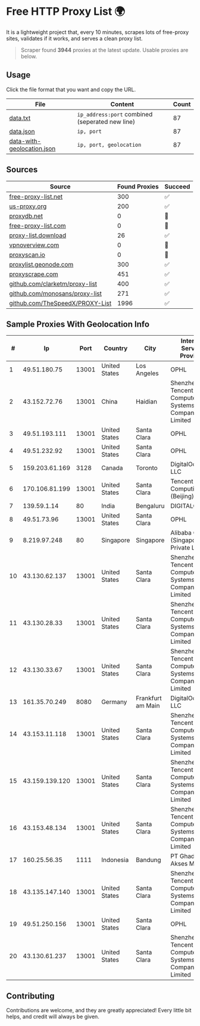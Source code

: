 
# Free HTTP Proxy List 🌍

It is a lightweight project that, every 10 minutes, scrapes lots of free-proxy sites, validates if it works, and serves a clean proxy list.


> Scraper found **3944** proxies at the latest update. Usable proxies are below.

## Usage

Click the file format that you want and copy the URL.


|File|Content|Count|
|----|-------|-----|
|[data.txt](https://raw.githubusercontent.com/themiralay/Proxy-List-World/master/data.txt)|`ip_address:port` combined (seperated new line)|87|
|[data.json](https://raw.githubusercontent.com/themiralay/Proxy-List-World/master/data.json)|`ip, port`|87|
|[data-with-geolocation.json](https://raw.githubusercontent.com/themiralay/Proxy-List-World/master/data-with-geolocation.json)|`ip, port, geolocation`|87|

## Sources

|Source|Found Proxies|Succeed|
|------|-------------|-------|
|[free-proxy-list.net](https://free-proxy-list.net)|300|✅|
|[us-proxy.org](https://www.us-proxy.org)|200|✅|
|[proxydb.net](http://proxydb.net)|0|🚫|
|[free-proxy-list.com](https://free-proxy-list.com/?page=&port=&type%5B%5D=http&type%5B%5D=https&up_time=0&search=Search)|0|🚫|
|[proxy-list.download](https://www.proxy-list.download/HTTP)|26|✅|
|[vpnoverview.com](https://vpnoverview.com/privacy/anonymous-browsing/free-proxy-servers)|0|🚫|
|[proxyscan.io](https://www.proxyscan.io)|0|🚫|
|[proxylist.geonode.com](https://proxylist.geonode.com/api/proxy-list?limit=300&page=1&sort_by=lastChecked&sort_type=desc&protocols=http,https)|300|✅|
|[proxyscrape.com](https://api.proxyscrape.com/v2/?request=displayproxies&protocol=http&timeout=10000&country=all&ssl=all&anonymity=all)|451|✅|
|[github.com/clarketm/proxy-list](https://raw.githubusercontent.com/clarketm/proxy-list/master/proxy-list-raw.txt)|400|✅|
|[github.com/monosans/proxy-list](https://raw.githubusercontent.com/monosans/proxy-list/main/proxies/http.txt)|271|✅|
|[github.com/TheSpeedX/PROXY-List](https://raw.githubusercontent.com/TheSpeedX/PROXY-List/master/http.txt)|1996|✅|


## Sample Proxies With Geolocation Info

|#|Ip|Port|Country|City|Internet Service Provider|
|-|--|----|-------|----|-------------------------|
|1|49.51.180.75|13001|United States|Los Angeles|OPHL|
|2|43.152.72.76|13001|China|Haidian|Shenzhen Tencent Computer Systems Company Limited|
|3|49.51.193.111|13001|United States|Santa Clara|OPHL|
|4|49.51.232.92|13001|United States|Santa Clara|OPHL|
|5|159.203.61.169|3128|Canada|Toronto|DigitalOcean, LLC|
|6|170.106.81.199|13001|United States|Santa Clara|Tencent Cloud Computing (Beijing) Co|
|7|139.59.1.14|80|India|Bengaluru|DIGITALOCEAN|
|8|49.51.73.96|13001|United States|Santa Clara|OPHL|
|9|8.219.97.248|80|Singapore|Singapore|Alibaba Cloud (Singapore) Private Limited|
|10|43.130.62.137|13001|United States|Santa Clara|Shenzhen Tencent Computer Systems Company Limited|
|11|43.130.28.33|13001|United States|Santa Clara|Shenzhen Tencent Computer Systems Company Limited|
|12|43.130.33.67|13001|United States|Santa Clara|Shenzhen Tencent Computer Systems Company Limited|
|13|161.35.70.249|8080|Germany|Frankfurt am Main|DigitalOcean, LLC|
|14|43.153.11.118|13001|United States|Santa Clara|Shenzhen Tencent Computer Systems Company Limited|
|15|43.159.139.120|13001|United States|Santa Clara|Shenzhen Tencent Computer Systems Company Limited|
|16|43.153.48.134|13001|United States|Santa Clara|Shenzhen Tencent Computer Systems Company Limited|
|17|160.25.56.35|1111|Indonesia|Bandung|PT Ghadhe Akses Mandiri|
|18|43.135.147.140|13001|United States|Santa Clara|Shenzhen Tencent Computer Systems Company Limited|
|19|49.51.250.156|13001|United States|Santa Clara|OPHL|
|20|43.130.61.237|13001|United States|Santa Clara|Shenzhen Tencent Computer Systems Company Limited|



## Contributing

Contributions are welcome, and they are greatly appreciated! Every
little bit helps, and credit will always be given.

